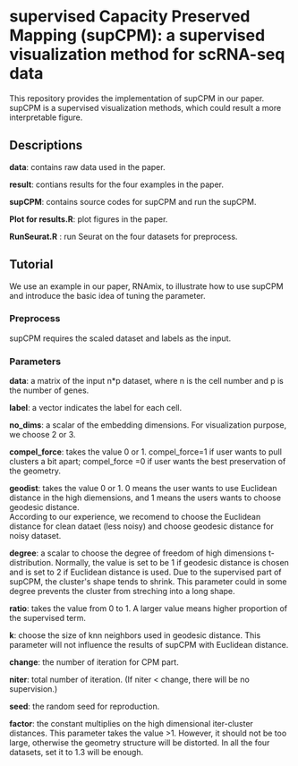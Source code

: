 # supervised Capacity Preserved Mapping (supCPM):  a supervised visualization method for scRNA-seq data
This repository provides the implementation of supCPM in our paper. supCPM is a supervised visualization methods, which could result a more interpretable figure.   

## Descriptions

**data**: contains raw data used in the paper.

**result**: contians results for the four examples in the paper.

**supCPM**: contains source codes for supCPM and run the supCPM.

**Plot for results.R**: plot figures in the paper.

**RunSeurat.R** : run Seurat on the four datasets for preprocess. 


## Tutorial
We use an example in our paper, RNAmix, to illustrate how to use supCPM  and introduce the basic idea of tuning the parameter. 

### Preprocess
supCPM requires the scaled dataset and labels as the input. 


### Parameters
**data**: a matrix of the input n*p dataset, where n is the cell number and p is the number of genes.

**label**: a vector indicates the label for each cell. 

**no_dims**: a scalar of the embedding dimensions. For visualization purpose, we choose 2 or 3. 

**compel_force**:  takes the value 0 or 1.  compel_force=1 if user wants to pull clusters a bit apart; compel_force =0 if user wants the best preservation of the geometry.

**geodist**: takes the value 0 or 1. 0 means the user wants to use Euclidean distance in the high diemensions, and 1 means the users wants to choose geodesic distance.  
According to our experience,  we recomend to choose the Euclidean distance for clean dataet (less noisy) and choose geodesic distance for noisy dataset.    

**degree**: a scalar to choose the degree of freedom of high dimensions t-distribution. Normally, the value is set to be 1 if geodesic distance is chosen and 
is set to 2 if Euclidean distance is used. Due to the supervised part of supCPM, 
the cluster's shape tends to shrink. This parameter could in some degree prevents the cluster from streching into a long shape. 

**ratio**: takes the value from 0 to 1. A larger value means higher proportion of the supervised term. 

**k**: choose the size of knn neighbors used in geodesic distance. This parameter will not influence the results of supCPM with Euclidean distance. 

**change**: the number of iteration for CPM part. 

**niter**: total number of iteration.  (If niter < change, there will be no supervision.)

**seed**: the random seed for reproduction. 

**factor**: the constant multiplies on the high dimensional iter-cluster distances. This parameter takes the value >1. However, it should not be too large, 
otherwise the geometry structure will be distorted. In all the four datasets, set it to 1.3 will be enough.  
